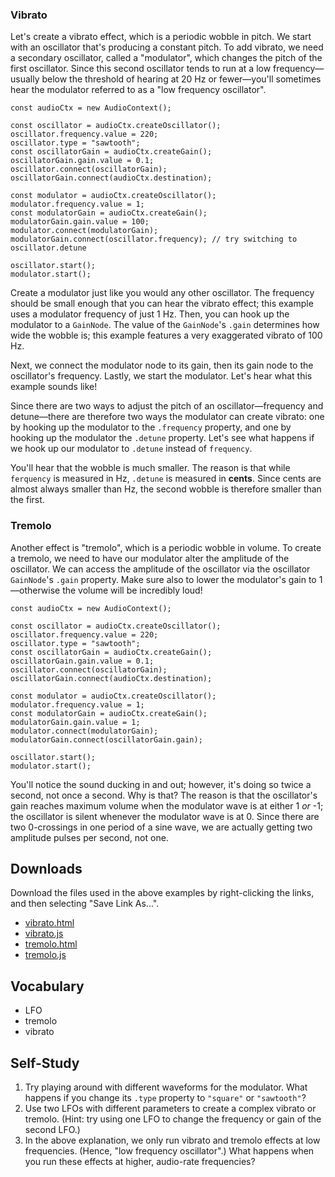 ### Vibrato

Let's create a vibrato effect, which is a periodic wobble in pitch.  We start
with an oscillator that's producing a constant pitch.  To add vibrato, we need
a secondary oscillator, called a "modulator", which changes the pitch of the
first oscillator.  Since this second oscillator tends to run at a low
frequency—usually below the threshold of hearing at 20 Hz or fewer—you'll
sometimes hear the modulator referred to as a "low frequency oscillator".

	const audioCtx = new AudioContext();

	const oscillator = audioCtx.createOscillator();
	oscillator.frequency.value = 220;
	oscillator.type = "sawtooth";
	const oscillatorGain = audioCtx.createGain();
	oscillatorGain.gain.value = 0.1;
	oscillator.connect(oscillatorGain);
	oscillatorGain.connect(audioCtx.destination);

	const modulator = audioCtx.createOscillator();
	modulator.frequency.value = 1;
	const modulatorGain = audioCtx.createGain();
	modulatorGain.gain.value = 100;
	modulator.connect(modulatorGain);
	modulatorGain.connect(oscillator.frequency); // try switching to oscillator.detune

	oscillator.start();
	modulator.start();

Create a modulator just like you would any other oscillator.  The frequency
should be small enough that you can hear the vibrato effect; this example uses
a modulator frequency of just 1 Hz.  Then, you can hook up the modulator to a
`GainNode`.  The value of the `GainNode`'s `.gain` determines how wide the
wobble is; this example features a very exaggerated vibrato of 100 Hz.

Next, we connect the modulator node to its gain, then its gain node to the
oscillator's frequency.  Lastly, we start the modulator.  Let's hear what this
example sounds like!

Since there are two ways to adjust the pitch of an oscillator—frequency and
detune—there are therefore two ways the modulator can create vibrato: one by
hooking up the modulator to the `.frequency` property, and one by hooking up
the modulator the `.detune` property.  Let's see what happens if we hook up our
modulator to `.detune` instead of `frequency`.

You'll hear that the wobble is much smaller.  The reason is that while
`ferquency` is measured in Hz, `.detune` is measured in **cents**.  Since cents
are almost always smaller than Hz, the second wobble is therefore smaller than
the first.



### Tremolo

Another effect is "tremolo", which is a periodic wobble in volume.  To create a
tremolo, we need to have our modulator alter the amplitude of the oscillator.
We can access the amplitude of the oscillator via the oscillator `GainNode`'s
`.gain` property.  Make sure also to lower the modulator's gain to 1—otherwise
the volume will be incredibly loud!

	const audioCtx = new AudioContext();

	const oscillator = audioCtx.createOscillator();
	oscillator.frequency.value = 220;
	oscillator.type = "sawtooth";
	const oscillatorGain = audioCtx.createGain();
	oscillatorGain.gain.value = 0.1;
	oscillator.connect(oscillatorGain);
	oscillatorGain.connect(audioCtx.destination);

	const modulator = audioCtx.createOscillator();
	modulator.frequency.value = 1;
	const modulatorGain = audioCtx.createGain();
	modulatorGain.gain.value = 1;
	modulator.connect(modulatorGain);
	modulatorGain.connect(oscillatorGain.gain);

	oscillator.start();
	modulator.start();

You'll notice the sound ducking in and out; however, it's doing so twice a
second, not once a second.  Why is that?  The reason is that the oscillator's
gain reaches maximum volume when the modulator wave is at either 1 *or* -1; the
oscillator is silent whenever the modulator wave is at 0.  Since there are two
0-crossings in one period of a sine wave, we are actually getting two amplitude
pulses per second, not one.


## Downloads

Download the files used in the above examples by right-clicking the links, and
then selecting "Save Link As...".

* [vibrato.html](vibrato.html)
* [vibrato.js](vibrato.js)
* [tremolo.html](tremolo.html)
* [tremolo.js](tremolo.js)


## Vocabulary

- LFO
- tremolo
- vibrato


## Self-Study

1. Try playing around with different waveforms for the modulator.  What happens
   if you change its `.type` property to `"square"` or `"sawtooth"`?
2. Use two LFOs with different parameters to create a complex vibrato or
   tremolo.  (Hint: try using one LFO to change the frequency or gain of the
   second LFO.)
3. In the above explanation, we only run vibrato and tremolo effects at low
   frequencies.  (Hence, "low frequency oscillator".)  What happens when you
   run these effects at higher, audio-rate frequencies?
